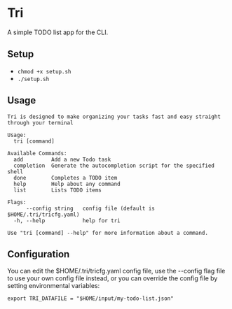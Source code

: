 # Tri

A simple TODO list app for the CLI.

## Setup

- `chmod +x setup.sh`
- `./setup.sh`

## Usage

```text
Tri is designed to make organizing your tasks fast and easy straight through your terminal

Usage:
  tri [command]

Available Commands:
  add         Add a new Todo task
  completion  Generate the autocompletion script for the specified shell
  done        Completes a TODO item
  help        Help about any command
  list        Lists TODO items

Flags:
      --config string   config file (default is $HOME/.tri/tricfg.yaml)
  -h, --help            help for tri

Use "tri [command] --help" for more information about a command.
```

## Configuration

You can edit the $HOME/.tri/tricfg.yaml config file, use the --config flag file to use your own
config file instead, or you can override the config file by setting environmental variables:

`export TRI_DATAFILE = "$HOME/input/my-todo-list.json"`

